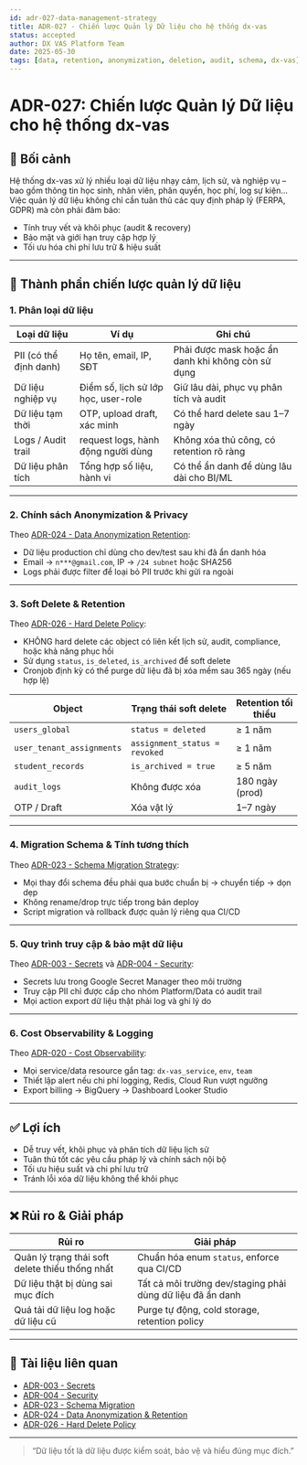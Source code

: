 ```yaml
---
id: adr-027-data-management-strategy
title: ADR-027 - Chiến lược Quản lý Dữ liệu cho hệ thống dx-vas
status: accepted
author: DX VAS Platform Team
date: 2025-05-30
tags: [data, retention, anonymization, deletion, audit, schema, dx-vas]
---
```


# ADR-027: Chiến lược Quản lý Dữ liệu cho hệ thống dx-vas

## 📌 Bối cảnh

Hệ thống dx-vas xử lý nhiều loại dữ liệu nhạy cảm, lịch sử, và nghiệp vụ – bao gồm thông tin học sinh, nhân viên, phân quyền, học phí, log sự kiện... Việc quản lý dữ liệu không chỉ cần tuân thủ các quy định pháp lý (FERPA, GDPR) mà còn phải đảm bảo:
- Tính truy vết và khôi phục (audit & recovery)
- Bảo mật và giới hạn truy cập hợp lý
- Tối ưu hóa chi phí lưu trữ & hiệu suất

---

## 🧱 Thành phần chiến lược quản lý dữ liệu

### 1. Phân loại dữ liệu

| Loại dữ liệu | Ví dụ | Ghi chú |
|-------------|-------|--------|
| PII (có thể định danh) | Họ tên, email, IP, SĐT | Phải được mask hoặc ẩn danh khi không còn sử dụng |
| Dữ liệu nghiệp vụ | Điểm số, lịch sử lớp học, user-role | Giữ lâu dài, phục vụ phân tích và audit |
| Dữ liệu tạm thời | OTP, upload draft, xác minh | Có thể hard delete sau 1–7 ngày |
| Logs / Audit trail | request logs, hành động người dùng | Không xóa thủ công, có retention rõ ràng |
| Dữ liệu phân tích | Tổng hợp số liệu, hành vi | Có thể ẩn danh để dùng lâu dài cho BI/ML |

---

### 2. Chính sách Anonymization & Privacy

Theo [ADR-024 - Data Anonymization Retention](./adr-024-data-anonymization-retention.md):
- Dữ liệu production chỉ dùng cho dev/test sau khi đã ẩn danh hóa
- Email → `n***@gmail.com`, IP → `/24 subnet` hoặc SHA256
- Logs phải được filter để loại bỏ PII trước khi gửi ra ngoài

---

### 3. Soft Delete & Retention

Theo [ADR-026 - Hard Delete Policy](./adr-026-hard-delete-policy.md):
- KHÔNG hard delete các object có liên kết lịch sử, audit, compliance, hoặc khả năng phục hồi
- Sử dụng `status`, `is_deleted`, `is_archived` để soft delete
- Cronjob định kỳ có thể purge dữ liệu đã bị xóa mềm sau 365 ngày (nếu hợp lệ)

| Object | Trạng thái soft delete | Retention tối thiểu |
|--------|------------------------|---------------------|
| `users_global` | `status = deleted` | ≥ 1 năm |
| `user_tenant_assignments` | `assignment_status = revoked` | ≥ 1 năm |
| `student_records` | `is_archived = true` | ≥ 5 năm |
| `audit_logs` | Không được xóa | 180 ngày (prod) |
| OTP / Draft | Xóa vật lý | 1–7 ngày |

---

### 4. Migration Schema & Tính tương thích

Theo [ADR-023 - Schema Migration Strategy](./adr-023-schema-migration-strategy.md):
- Mọi thay đổi schema đều phải qua bước chuẩn bị → chuyển tiếp → dọn dẹp
- Không rename/drop trực tiếp trong bản deploy
- Script migration và rollback được quản lý riêng qua CI/CD

---

### 5. Quy trình truy cập & bảo mật dữ liệu

Theo [ADR-003 - Secrets](./adr-003-secrets.md) và [ADR-004 - Security](./adr-004-security.md):
- Secrets lưu trong Google Secret Manager theo môi trường
- Truy cập PII chỉ được cấp cho nhóm Platform/Data có audit trail
- Mọi action export dữ liệu thật phải log và ghi lý do

---

### 6. Cost Observability & Logging

Theo [ADR-020 - Cost Observability](./adr-020-cost-observability.md):
- Mọi service/data resource gắn tag: `dx-vas_service`, `env`, `team`
- Thiết lập alert nếu chi phí logging, Redis, Cloud Run vượt ngưỡng
- Export billing → BigQuery → Dashboard Looker Studio

---

## ✅ Lợi ích

- Dễ truy vết, khôi phục và phân tích dữ liệu lịch sử
- Tuân thủ tốt các yêu cầu pháp lý và chính sách nội bộ
- Tối ưu hiệu suất và chi phí lưu trữ
- Tránh lỗi xóa dữ liệu không thể khôi phục

---

## ❌ Rủi ro & Giải pháp

| Rủi ro | Giải pháp |
|--------|-----------|
| Quản lý trạng thái soft delete thiếu thống nhất | Chuẩn hóa enum `status`, enforce qua CI/CD |
| Dữ liệu thật bị dùng sai mục đích | Tất cả môi trường dev/staging phải dùng dữ liệu đã ẩn danh |
| Quá tải dữ liệu log hoặc dữ liệu cũ | Purge tự động, cold storage, retention policy |

---

## 📎 Tài liệu liên quan

- [ADR-003 - Secrets](./adr-003-secrets.md)
- [ADR-004 - Security](./adr-004-security.md)
- [ADR-023 - Schema Migration](./adr-023-schema-migration-strategy.md)
- [ADR-024 - Data Anonymization & Retention](./adr-024-data-anonymization-retention.md)
- [ADR-026 - Hard Delete Policy](./adr-026-hard-delete-policy.md)

---

> “Dữ liệu tốt là dữ liệu được kiểm soát, bảo vệ và hiểu đúng mục đích.”
